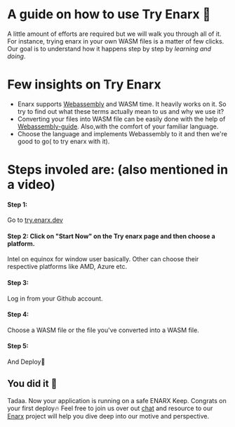 # A guide on how to use Try Enarx 🎯

A little amount of efforts are required but we will walk you through all of it. For instance, trying enarx in your own WASM files is a matter of few clicks. Our goal is to understand how it 
happens step by step by *learning and doing*.

# Few insights on Try Enarx
* Enarx supports [Webassembly](https://webassembly.org/) and WASM time. It heavily works on it. So try to find out what these terms actually mean to us and why we use it?
* Converting your files into WASM file can be easily done with the help of [Webassembly-guide](https://enarx.dev/docs/WebAssembly/Introduction). Also,with the comfort of your 
  familiar language. 
* Choose the language and implements Webassembly to it and then we're good to go( to try enarx with it).

# Steps involed are: (also mentioned in a video)

#### Step 1:  
Go to [try.enarx.dev](https://try.enarx.dev/)

#### Step 2:  Click on "Start Now" on the Try enarx page and then choose a platform.
Intel on equinox for window user basically. Other can choose their respective platforms like AMD, Azure etc.

#### Step 3:  
Log in from your Github account.

#### Step 4: 
Choose a WASM file or the file you've converted into a WASM file.

#### Step 5:
 And Deploy🚀


## You did it 👏

Tadaa. Now your application is running on a safe ENARX Keep. Congrats on your first deploy🔥
Feel free to join us over out [chat](https://chat.enarx.dev/channel/mentorship) and resource to our [Enarx](https://enarx.dev/docs/Start/Introduction) project will help you dive deep into our motive and perspective.



